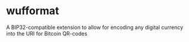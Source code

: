 # wufformat
A BIP32-compatible extension to allow for encoding any digital currency into the URI for Bitcoin QR-codes
